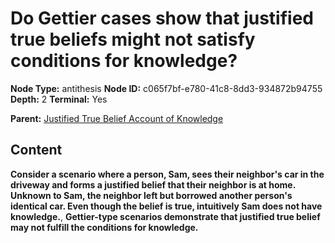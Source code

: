 # Do Gettier cases show that justified true beliefs might not satisfy conditions for knowledge?

**Node Type:** antithesis
**Node ID:** c065f7bf-e780-41c8-8dd3-934872b94755
**Depth:** 2
**Terminal:** Yes

**Parent:** [Justified True Belief Account of Knowledge](justified-true-belief-account-of-knowledge.md)

## Content

**Consider a scenario where a person, Sam, sees their neighbor's car in the driveway and forms a justified belief that their neighbor is at home. Unknown to Sam, the neighbor left but borrowed another person's identical car. Even though the belief is true, intuitively Sam does not have knowledge.**, **Gettier-type scenarios demonstrate that justified true belief may not fulfill the conditions for knowledge.**
